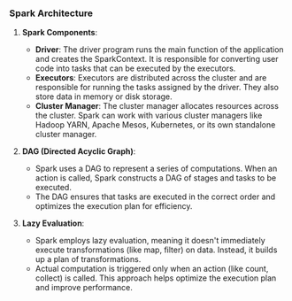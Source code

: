 ### **Spark Architecture**

1. **Spark Components**:
   - **Driver**: The driver program runs the main function of the application and creates the SparkContext. It is responsible for converting user code into tasks that can be executed by the executors.
   - **Executors**: Executors are distributed across the cluster and are responsible for running the tasks assigned by the driver. They also store data in memory or disk storage.
   - **Cluster Manager**: The cluster manager allocates resources across the cluster. Spark can work with various cluster managers like Hadoop YARN, Apache Mesos, Kubernetes, or its own standalone cluster manager.

2. **DAG (Directed Acyclic Graph)**:
   - Spark uses a DAG to represent a series of computations. When an action is called, Spark constructs a DAG of stages and tasks to be executed.
   - The DAG ensures that tasks are executed in the correct order and optimizes the execution plan for efficiency.

3. **Lazy Evaluation**:
   - Spark employs lazy evaluation, meaning it doesn't immediately execute transformations (like map, filter) on data. Instead, it builds up a plan of transformations.
   - Actual computation is triggered only when an action (like count, collect) is called. This approach helps optimize the execution plan and improve performance.